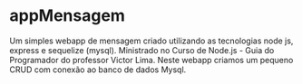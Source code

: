# appMensagem
Um simples webapp de mensagem criado utilizando as tecnologias node js, express e sequelize (mysql). Ministrado no Curso de Node.js - Guia do Programador do professor Victor Lima. Neste webapp criamos um pequeno CRUD com conexão ao banco de dados Mysql.

